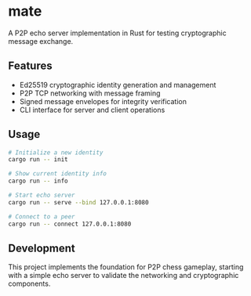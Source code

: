 # mate

A P2P echo server implementation in Rust for testing cryptographic message exchange.

## Features

- Ed25519 cryptographic identity generation and management
- P2P TCP networking with message framing
- Signed message envelopes for integrity verification
- CLI interface for server and client operations

## Usage

```bash
# Initialize a new identity
cargo run -- init

# Show current identity info
cargo run -- info

# Start echo server
cargo run -- serve --bind 127.0.0.1:8080

# Connect to a peer
cargo run -- connect 127.0.0.1:8080
```

## Development

This project implements the foundation for P2P chess gameplay, starting with a simple echo server to validate the networking and cryptographic components.